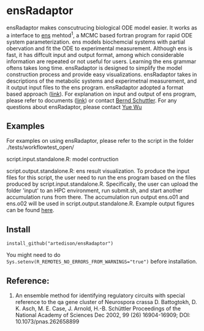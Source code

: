 # ensRadaptor

ensRadaptor makes conscutrucing biological ODE model easier. It works as a interface to [ens](https://github.com/artedison/ensRadaptor/blob/master/inst/extdata/enscode/README.md) mehtod<sup>1</sup>, a MCMC based fortran program for rapid ODE system parameterization. ens models biochemcial systems with partial obervation and fit the ODE to experimental measurement. Although ens is fast, it has diffcult input and output format, among which considerable information are repeated or not useful for users. Learning the ens grammar oftens takes long time. ensRadaptor is designed to simplify the model construction process and provide easy visualizations. ensRadaptor takes in descriptions of the metabolic systems and experimetnal measurement, and it output input files to the ens program. ensRadaptor adopted a format based approach ([link](https://github.com/artedison/ensRadaptor/tree/master/inst/extdata/template_format)). For explanation on input and output of ens program, please refer to documents ([link](https://www.dropbox.com/sh/72zd1nxba6xxzvs/AAA4UMF1If-uIq_56iwL1AJ_a?dl=0)) or contact [Bernd Schuttler](https://www.physast.uga.edu/people/heinz_bernd_schuttler). For any questions about ensRadaptor, please contact [Yue Wu](https://mikeaalv.github.io)


## Examples
For examples on using ensRadaptor, please refer to the script in the folder ./tests/workflowtest_open/

script.input.standalone.R: model contruction

script.output.standalone.R: ens result visualization. To produce the input files for this script, the user need to run the ens program based on the files produced by script.input.standalone.R. Specifically, the user can upload the folder 'input' to an HPC environment, run submit.sh, and start another accumulation runs from there. The accumulation run output ens.o01 and ens.o02 will be used in script.output.standalone.R. Example output figures can be found [here](https://www.dropbox.com/sh/u2qd4llz45400yn/AAAWrqQwEoCTj0jCKOWmBJ7Ka?dl=0).

## Install

```
install_github("artedison/ensRadaptor")
```

You might need to do `Sys.setenv(R_REMOTES_NO_ERRORS_FROM_WARNINGS="true")` before installation.

## Reference:

1. An ensemble method for identifying regulatory circuits with special reference to the qa gene cluster of Neurospora crassa
D. Battogtokh, D. K. Asch, M. E. Case, J. Arnold, H.-B. Schüttler
Proceedings of the National Academy of Sciences Dec 2002, 99 (26) 16904-16909; DOI: 10.1073/pnas.262658899
